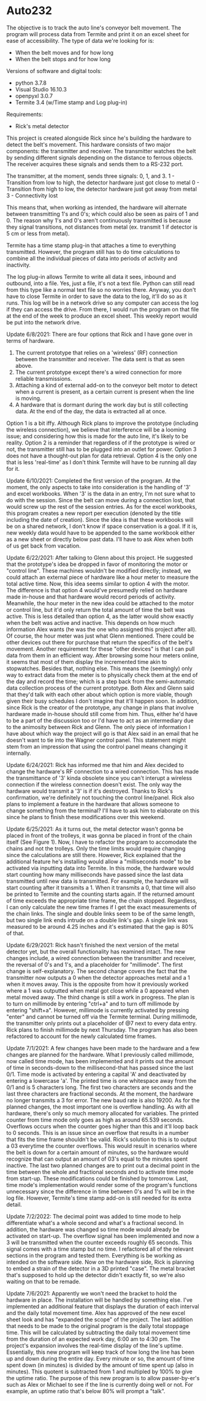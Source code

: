 # Auto232
The objective is to track the auto line's conveyor belt movement.
The program will process data from Termite and print it on an excel sheet for ease of accessibility.
The type of data we're looking for is:
- When the belt moves and for how long
- When the belt stops and for how long

Versions of software and digital tools:
- python 3.7.8
- Visual Studio 16.10.3
- openpyxl 3.0.7
- Termite 3.4 (w/Time stamp and Log plug-in)

Requirements:
- Rick's metal detector

This project is created alongside Rick since he's building the hardware to detect the belt's movement.
This hardware consists of two major components: the transmitter and receiver.
The transmitter watches the belt by sending different signals depending on the distance to ferrous objects.
The receiver acquires these signals and sends them to a RS-232 port.

The transmitter, at the moment, sends three signals: 0, 1, and 3.
1 - Transition from low to high, the detector hardware just got close to metal
0 - Transition from high to low, the detector hardware just got away from metal
3 - Connectivity lost

This means that, when working as intended, the hardware will alternate between transmitting 1's and 0's;
which could also be seen as pairs of 1 and 0. The reason why 1's and 0's aren't continuously transmitted
is because they signal transitions, not distances from metal (ex. transmit 1 if detector is 5 cm or less
from metal).

Termite has a time stamp plug-in that attaches a time to everything transmitted. However, the program 
still has to do time calculations to combine all the individual pieces of data into periods of activity
and inactivity.

The log plug-in allows Termite to write all data it sees, inbound and outbound, into a file. Yes, just a
file, it's not a text file. Python can still read from this type like a normal text file so no worries
there. Anyway, you don't have to close Termite in order to save the data to the log, it'll do so as it
runs. This log will be in a network drive so any computer can access the log if they can access the drive.
From there, I would run the program on that file at the end of the week to produce an excel sheet. This
weekly report would be put into the network drive. 

Update 6/8/2021: There are four options that Rick and I have gone over in terms of hardware.
1. The current prototype that relies on a 'wireless' (RF) connection between the transmitter and receiver.
The data sent is that as seen above.
2. The current prototype except there's a wired connection for more reliable transmissions.
3. Attaching a kind of external add-on to the conveyor belt motor to detect when a current is present,
as a certain current is present when the line is moving.
4. A hardware that is dormant during the work day but is still collecting data. At the end of the day,
the data is extracted all at once.

Option 1 is a bit iffy. Although Rick plans to improve the prototype (including the
wireless connection), we believe that interference will be a looming issue; and considering how this is
made for the auto line, it's likely to be reality. 
Option 2 is a reminder that regardless of if the prototype is wired or not, the transmitter still has to
be plugged into an outlet for power.
Option 3 does not have a thought-out plan for data retrieval.
Option 4 is the only one that is less 'real-time' as I don't think Termite will have to be running all
day for it. 

Update 6/10/2021: Completed the first version of the program. At the moment, the only aspects to take into 
consideration is the handling of '3' and excel workbooks. When '3' is the data in an entry, I'm not sure what
to do with the session. Since the belt can move during a connection lost, that would screw up the rest of
the session entries. As for the excel workbooks, this program creates a new report per execution (denoted
by the title including the date of creation). Since the idea is that these workbooks will be on a shared
network, I don't know if space conservation is a goal. If it is, new weekly data would have to be appended
to the same workbook either as a new sheet or directly below past data. I'll have to ask Alex when both of
us get back from vacation.

Update 6/22/2021: After talking to Glenn about this project. He suggested that the prototype's idea be
dropped in favor of monitoring the motor or "control line". These machines wouldn't be modified directly;
instead, we could attach an external piece of hardware like a hour meter to measure the total active time.
Now, this idea seems similar to option 4 with the motor. The difference is that option 4 would've presumedly
relied on hardware made in-house and that hardware would record periods of activity. Meanwhile, the hour 
meter in the new idea could be attached to the motor or control line, but it'd only return the total amount
of time the belt was active. This is less detailed than option 4, as the latter would show exactly when the
belt was active and inactive. This depends on how much information Alex wants (he was the one who assigned
this project after all). Of course, the hour meter was just what Glenn mentioned. There could be other 
devices out there for purchase that return the specifics of the belt's movement. Another requirement for 
these "other devices" is that I can pull data from them in an efficient way. After browsing some hour meters
online, it seems that most of them display the incremented time akin to stopwatches. Besides that, nothing
else. This means the (seemingly) only way to extract data from the meter is to physically check them at 
the end of the day and record the time; which is a step back from the semi-automatic data collection process
of the current prototype. Both Alex and Glenn said that they'd talk with each other about which option is
more viable, though given their busy schedules I don't imagine that it'll happen soon. In addition, since
Rick is the creator of the prototype, any change in plans that involve hardware made in-house should still
come from him. Thus, either he'd have to be a part of the discussion too or I'd have to act as an intermediary
due to the animosity between Rick and Glenn. The only piece of information I have about which way the project
will go is that Alex said in an email that he doesn't want to tie into the Wagner control panel. This 
statement might stem from an impression that using the control panel means changing it internally. 

Update 6/24/2021: Rick has informed me that him and Alex decided to change the hardware's RF connection
to a wired connection. This has made the transmittance of '3' kinda obsolete since you can't interupt
a wireless connection if the wireless connection doesn't exist. The only way the hardware would transmit
a '3' is if it's destroyed. Thanks to Rick's confirmation, we're definitely not touching the control
line/panel. Rick also plans to implement a feature in the hardware that allows someone to change something
from the terminal? I'll have to ask him to elaborate on this since he plans to finish these modifications
over this weekend.

Update 6/25/2021: As it turns out, the metal detector wasn't gonna be placed in front of the trolleys, it
was gonna be placed in front of the chain itself (See Figure 1). Now, I have to refactor the program to
accomodate the chains and not the trolleys. Only the time limits would require changing since the 
calculations are still there. However, Rick explained that the additional feature he's installing would
allow a "milliseconds mode" to be activated via inputting data into Termite. In this mode, the hardware
would start counting how many milliseconds have passed since the last data transmitted until new data
is transmitted. For example, the hardware will start counting after it transmits a 1. When it transmits
a 0, that time will also be printed to Termite and the counting starts again. If the returned amount of
time exceeds the appropriate time frame, the chain stopped. Regardless, I can only calculate the new time
frames if I get the exact measurements of the chain links. The single and double links seem to be of the
same length, but two single link ends intrude on a double link's gap. A single link was measured to be 
around 4.25 inches and it's estimated that the gap is 80% of that.

Update 6/29/2021: Rick hasn't finished the next version of the metal detector yet, but the overall
functionality has reamined intact. The new changes include, a wired connection between the transmitter
and receiver, the reversal of 0's and 1's, and a placeholder for "millimode". The first change is
self-explanatory. The second change covers the fact that the transmitter now outputs a 0 when the 
detector approaches metal and a 1 when it moves away. This is the opposite from how it previously
worked where a 1 was outputted when metal got close while a 0 appeared when metal moved away. The
third change is still a work in progress. The plan is to turn on millimode by entering "ctrl+a" and to
turn off millimode by entering "shift+a". However, millimode is currently activated by pressing
"enter" and cannot be turned off via the Termite terminal. During millimode, the transmitter only
prints out a placeholder of @7 next to every data entry. Rick plans to finish millimode by next Thursday.
The program has also been refactored to account for the newly calculated time frames.

Update 7/1/2021: A few changes have been made to the hardware and a few changes are planned for the 
hardware. What I previously called millimode, now called time mode, has been implemented and it prints
out the amount of time in seconds-down to the millisecond-that has passed since the last 0/1. Time
mode is activated by entering a capital 'A' and deactivated by entering a lowercase 'a'. The printed
time is one whitespace away from the 0/1 and is 5 characters long. The first two characters are seconds
and the last three characters are fractional seconds. At the moment, the hardware no longer transmits
a 3 for error. The new baud rate is also 19200. As for the planned changes, the most important one is
overflow handling. As with all hardware, there's only so much memory allocated for variables. The
printed counter from time mode only goes as high as around 65.539 seconds. Overflows occurs when the
counter goes higher than this and it'll loop back to 0 seconds. This is an issue since an overflow that
results in a number that fits the time frame shouldn't be valid. Rick's solution to this is to output
a 03 everytime the counter overflows. This would result in scenarios where the belt is down for a
certain amount of minutes, so the hardware would recognize that can output an amount of 03's equal to
the minutes spent inactive. The last two planned changes are to print out a decimal point in the time
between the whole and fractional seconds and to activate time mode from start-up. These modifications
could be finished by tomorrow. Last, time mode's implementation would render some of the program's 
functions unnecessary since the difference in time between 0's and 1's will be in the log file.
However, Termite's time stamp add-on is still needed for its extra detail.

Update 7/2/2022: The decimal point was added to time mode to help differentiate what's a whole second
and what's a fractional second. In addition, the hardware was changed so time mode would already be 
activated on start-up. The overflow signal has been implemented and now a 3 will be transmitted when
the counter exceeds roughly 65 seconds. This signal comes with a time stamp but no time. I refactored
all of the relevant sections in the program and tested them. Everything is be working as intended 
on the software side. Now on the hardware side, Rick is planning to embed a strain of the detector in
a 3D printed "case". The metal bracket that's supposed to hold up the detector didn't exactly fit, so
we're also waiting on that to be remade.

Update 7/6/2021: Apparently we won't need the bracket to hold the hardware in place. The installation
will be handled by something else. I've implemented an additional feature that displays the duration of
each interval and the daily total movement time. Alex has approved of the new excel sheet look and has 
"expanded the scope" of the project. The last addition that needs to be made to the original program 
is the daily total stoppage time. This will be calculated by subtracting the daily total movement time
from the duration of an expected work day, 6:00 am to 4:30 pm. The project's expansion involves the
real-time display of the line's uptime. Essentially, this new program will keep track of how long the 
line has been up and down during the entire day. Every minute or so, the amount of time spent
down (in minutes) is divided by the amount of time spent up (also in minutes). This quotent is
subtracted from 1 and multipled by 100% to give the uptime ratio. The purpose of this new program is
to allow passer-by-er's such as Alex or Michael to see if the line is currently doing well or not.
For example, an uptime ratio that's below 80% will prompt a "talk".
